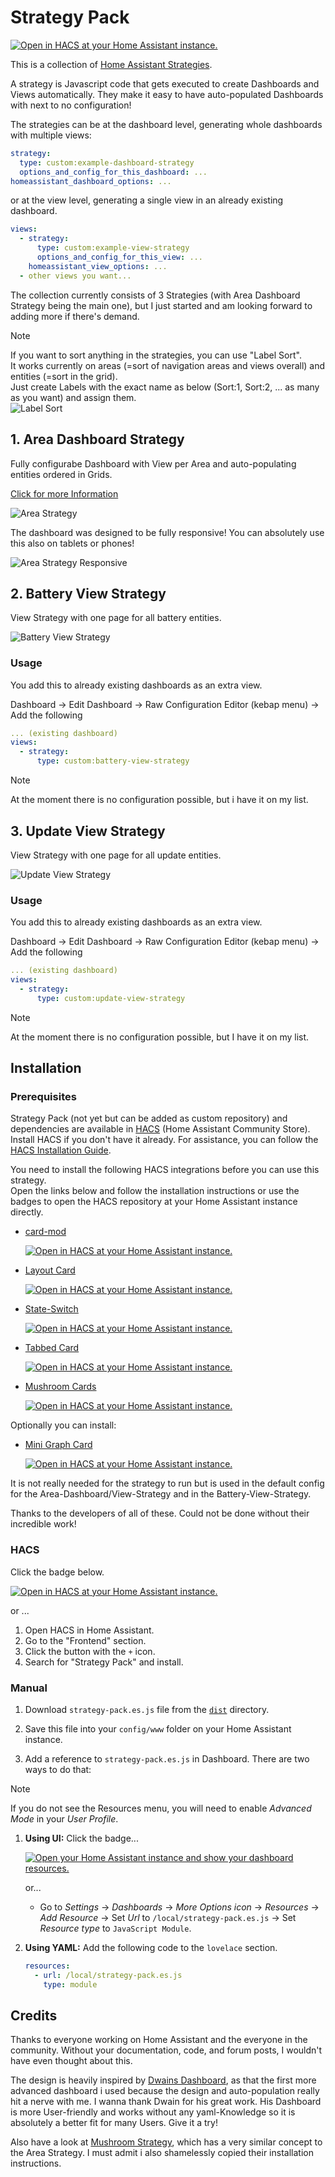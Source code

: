 # Strategy Pack

[![Open in HACS at your Home Assistant instance.][hacsBadge]][strategyPackHacs]

This is a collection of [Home Assistant Strategies](https://developers.home-assistant.io/docs/frontend/custom-ui/custom-strategy/).

A strategy is Javascript code that gets executed to create Dashboards and Views automatically. They make it easy to have auto-populated Dashboards with next to no configuration!

The strategies can be at the dashboard level, generating whole dashboards with multiple views:

```yaml
strategy:
  type: custom:example-dashboard-strategy
  options_and_config_for_this_dashboard: ...
homeassistant_dashboard_options: ...
```

or at the view level, generating a single view in an already existing dashboard.

```yaml
views:
  - strategy: 
      type: custom:example-view-strategy
      options_and_config_for_this_view: ...
    homeassistant_view_options: ...
  - other views you want...
```

The collection currently consists of 3 Strategies (with Area Dashboard Strategy being the main one), but I just started and am looking forward to adding more if there's demand.

>[!NOTE]
>If you want to sort anything in the strategies, you can use "Label Sort".<br>
>It works currently on areas (=sort of navigation areas and views overall) and entities (=sort in the grid).<br>
>Just create Labels with the exact name as below (Sort:1, Sort:2, ... as many as you want) and assign them.<br>
>![Label Sort](/documentation/area-strategy-label-sort.png "Label Sort")

## 1. Area Dashboard Strategy

Fully configurabe Dashboard with View per Area and auto-populating entities ordered in Grids.

[Click for more Information](./documentation/AREA.md)

 ![Area Strategy](/documentation/area-strategy.gif "Area Strategy")

 The dashboard was designed to be fully responsive! You can absolutely use this also on tablets or phones!

 ![Area Strategy Responsive](/documentation/area-strategy-responsive.gif "Area Strategy Responsive")

## 2. Battery View Strategy

View Strategy with one page for all battery entities.

 ![Battery View Strategy](/documentation/battery-view-strategy.png "Battery View Strategy")

### Usage

You add this to already existing dashboards as an extra view.

Dashboard -> Edit Dashboard -> Raw Configuration Editor (kebap menu) -> Add the following

```yaml
... (existing dashboard)
views:
  - strategy:
      type: custom:battery-view-strategy
```

>[!NOTE]
>At the moment there is no configuration possible, but i have it on my list.

## 3. Update View Strategy

View Strategy with one page for all update entities.

 ![Update View Strategy](/documentation/update-view-strategy.png "Update View Strategy")

### Usage

You add this to already existing dashboards as an extra view.

Dashboard -> Edit Dashboard -> Raw Configuration Editor (kebap menu) -> Add the following

```yaml
... (existing dashboard)
views:
  - strategy:
      type: custom:update-view-strategy
```

>[!NOTE]
>At the moment there is no configuration possible, but I have it on my list.

## Installation

### Prerequisites

Strategy Pack (not yet but can be added as custom repository) and dependencies are available in [HACS][hacsUrl] (Home Assistant Community Store).  
Install HACS if you don't have it already.
For assistance, you can follow the [HACS Installation Guide][hacsInstallationUrl].

You need to install the following HACS integrations before you can use this strategy.  
Open the links below and follow the installation instructions or use the badges to open the HACS repository at your Home
Assistant instance directly.

- [card-mod][cardMod]

  [![Open in HACS at your Home Assistant instance.][hacsBadge]][cardModHacs]

- [Layout Card][layoutCard]

  [![Open in HACS at your Home Assistant instance.][hacsBadge]][layoutCardHacs]

- [State-Switch][stateSwitch]

  [![Open in HACS at your Home Assistant instance.][hacsBadge]][stateSwitchHacs]

- [Tabbed Card][tabbedCard]

  [![Open in HACS at your Home Assistant instance.][hacsBadge]][tabbedCardHacs]

- [Mushroom Cards][mushroomCards]

  [![Open in HACS at your Home Assistant instance.][hacsBadge]][mushroomCardsHacs]

Optionally you can install:

- [Mini Graph Card][miniGraphCard]

  [![Open in HACS at your Home Assistant instance.][hacsBadge]][miniGraphCardHacs]

It is not really needed for the strategy to run but is used in the default config for the Area-Dashboard/View-Strategy and in the Battery-View-Strategy.

Thanks to the developers of all of these. Could not be done without their incredible work!

### HACS

Click the badge below.

[![Open in HACS at your Home Assistant instance.][hacsBadge]][strategyPackHacs]

or ...

1. Open HACS in Home Assistant.
2. Go to the "Frontend" section.
3. Click the button with the `+` icon.
4. Search for "Strategy Pack" and install.

### Manual

1. Download `strategy-pack.es.js` file from the [`dist`](./dist/) directory.

2. Save this file into your `config/www` folder on your Home Assistant instance.

3. Add a reference to `strategy-pack.es.js` in Dashboard. There are two ways to do that:

>[!NOTE]
>If you do not see the Resources menu, you will need to enable _Advanced Mode_ in your _User Profile_.

   1. **Using UI:** Click the badge...

      [![Open your Home Assistant instance and show your dashboard resources.][resourcesBadge]][resourcesUrl]

      or...

      - Go to _Settings_ → _Dashboards_ → _More Options icon_ → _Resources_ → _Add Resource_ → Set _Url_
        to `/local/strategy-pack.es.js` → Set _Resource type_ to `JavaScript Module`.

   2. **Using YAML:** Add the following code to the `lovelace` section.

      ```yaml
      resources:
        - url: /local/strategy-pack.es.js
          type: module
      ```

## Credits

Thanks to everyone working on Home Assistant and the everyone in the community. Without your documentation, code, and forum posts, I wouldn't have even thought about this.

The design is heavily inspired by [Dwains Dashboard][dwainsDashboard], as that the first more advanced dashboard i used because the design and auto-population really hit a nerve with me. I wanna thank Dwain for his great work. His Dashboard is more User-friendly and works without any yaml-Knowledge so it is absolutely a better fit for many Users. Give it a try!

Also have a look at [Mushroom Strategy][mushroomStrategy], which has a very similar concept to the Area Strategy. I must admit i also shamelessly copied their installation instructions.

<!-- Badge References -->
[hacsBadge]: https://my.home-assistant.io/badges/hacs_repository.svg
[resourcesBadge]: https://my.home-assistant.io/badges/lovelace_resources.svg
<!-- URL References -->
[hacsUrl]: https://hacs.xyz
[hacsInstallationUrl]: https://hacs.xyz/docs/setup/prerequisites
[resourcesUrl]: https://my.home-assistant.io/redirect/lovelace_resources
<!-- Installation References -->
[strategyPackHacs]: https://my.home-assistant.io/redirect/hacs_repository/?owner=itsteddyyo&repository=strategy-pack&category=lovelace

[cardMod]: https://github.com/thomasloven/lovelace-card-mod
[layoutCard]: https://github.com/thomasloven/lovelace-layout-card
[stateSwitch]: https://github.com/thomasloven/lovelace-state-switch
[tabbedCard]: https://github.com/kinghat/tabbed-card
[mushroomCards]: https://github.com/piitaya/lovelace-mushroom
[miniGraphCard]: https://github.com/kalkih/mini-graph-card

[cardModHacs]: https://my.home-assistant.io/redirect/hacs_repository/?owner=thomasloven&repository=lovelace-card-mod&category=lovelace
[layoutCardHacs]: https://my.home-assistant.io/redirect/hacs_repository/?owner=thomasloven&repository=lovelace-layout-card&category=lovelace
[stateSwitchHacs]: https://my.home-assistant.io/redirect/hacs_repository/?owner=thomasloven&repository=lovelace-state-switch&category=lovelace
[tabbedCardHacs]: https://my.home-assistant.io/redirect/hacs_repository/?owner=kinghat&repository=tabbed-card&category=lovelace
[mushroomCardsHacs]: https://my.home-assistant.io/redirect/hacs_repository/?owner=piitaya&repository=lovelace-mushroom&category=lovelace
[miniGraphCardHacs]: https://my.home-assistant.io/redirect/hacs_repository/?owner=kalkih&repository=mini-graph-card&category=lovelace
<!-- Credit References -->
[dwainsDashboard]: https://github.com/dwainscheeren/dwains-lovelace-dashboard
[mushRoomStrategy]: https://github.com/AalianKhan/mushroom-strategy
